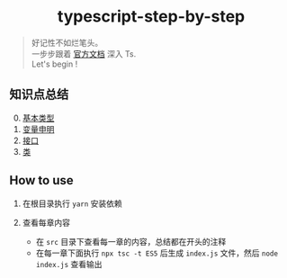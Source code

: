 <h1 align="center">typescript-step-by-step</h1>

> 好记性不如烂笔头。<br />
> 一步步跟着 [官方文档](https://www.typescriptlang.org/docs/home.html) 深入 Ts. <br />
> Let's begin !

## 知识点总结

0. [基本类型](https://github.com/liuxingyu521/typescript-step-by-step/blob/master/src/00-basic-types/index.ts)
1. [变量申明](https://github.com/liuxingyu521/typescript-step-by-step/blob/master/src/01-variable-declarations/index.ts)
2. [接口](https://github.com/liuxingyu521/typescript-step-by-step/blob/master/src/02-interfaces/index.ts)
3. [类](https://github.com/liuxingyu521/typescript-step-by-step/blob/master/src/03-classes/index.ts)

## How to use

1. 在根目录执行 `yarn` 安装依赖
2. 查看每章内容

    - 在 `src` 目录下查看每一章的内容，总结都在开头的注释
    - 在每一章下面执行 `npx tsc -t ES5` 后生成 `index.js` 文件，然后 `node index.js` 查看输出
